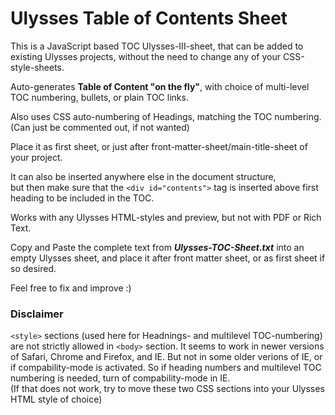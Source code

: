 # Ulysses Table of Contents Sheet

This is a JavaScript based TOC Ulysses-III-sheet, that can be added to existing Ulysses projects, without the need to change any of your CSS-style-sheets.

Auto-generates **Table of Content "on the fly"**, with choice of multi-level TOC numbering, bullets, or plain TOC links.

Also uses CSS auto-numbering of Headings, matching the TOC numbering.  
(Can just be commented out, if not wanted)

Place it as first sheet, or just after front-matter-sheet/main-title-sheet of your project.

It can also be inserted anywhere else in the document structure,  
but then make sure that the `<div id="contents">` tag is inserted above first heading to be included in the TOC.

Works with any Ulysses HTML-styles and preview, but not with PDF or Rich Text.

Copy and Paste the complete text from **_Ulysses-TOC-Sheet.txt_** into an empty Ulysses sheet, and place it after front matter sheet, or as first sheet if so desired.

Feel free to fix and improve :)

### Disclaimer

`<style>` sections (used here for Headnings- and multilevel TOC-numbering) are not strictly allowed in `<body>` section. It seems to work in newer versions of Safari, Chrome and Firefox, and IE. But not in some older verions of IE, or if compability-mode is activated. So if heading numbers and multilevel TOC numbering is needed, turn of compability-mode in IE.  
(If that does not work, try to move these two CSS sections into your Ulysses HTML style of choice)

